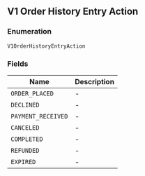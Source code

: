 ## V1 Order History Entry Action

### Enumeration

`V1OrderHistoryEntryAction`

### Fields

| Name | Description |
|  --- | --- |
| `ORDER_PLACED` | - |
| `DECLINED` | - |
| `PAYMENT_RECEIVED` | - |
| `CANCELED` | - |
| `COMPLETED` | - |
| `REFUNDED` | - |
| `EXPIRED` | - |

